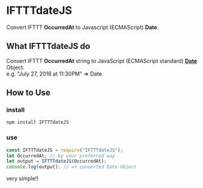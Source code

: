# IFTTTdateJS
Convert IFTTT **OccurredAt** to Javascript (ECMAScript) **Date**.  

## What IFTTTdateJS do
Convert IFTTT **OccurredAt** string to JavaScript (ECMAScript standard) **[Date](https://developer.mozilla.org/ja/docs/Web/JavaScript/Reference/Global_Objects/Date)** Object.   
e.g. "July 27, 2018 at 11:30PM" => Date  

## How to Use
### install
```
npm install IFTTTdateJS
```
### use
```javascript
const IFTTTdateJS = require("IFTTTdateJS");
let OccurredAt; // by your preferred way
let output = IFTTTdateJS(OccurredAt);
console.log(output); // => converted Date Object
```
very simple!!
